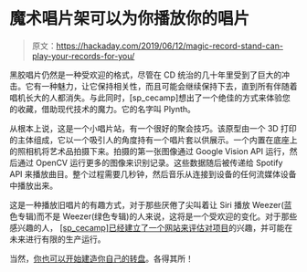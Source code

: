 # 魔术唱片架可以为你播放你的唱片

> 原文：<https://hackaday.com/2019/06/12/magic-record-stand-can-play-your-records-for-you/>

黑胶唱片仍然是一种受欢迎的格式，尽管在 CD 统治的几十年里受到了巨大的冲击。它有一种魅力，让它保持相关性，而且可能会继续保持下去，直到所有伴随着唱机长大的人都消失。与此同时，[sp_cecamp]想出了一个绝佳的方式来体验您的收藏，借助现代技术的魔力。它的名字叫 Plynth。

从根本上说，这是一个小唱片站，有一个很好的聚会技巧。该原型由一个 3D 打印的主体组成，它以一个吸引人的角度持有一个唱片套以供展示。一个内置在底座上的照相机将艺术品拍摄下来。拍摄的第一张图像通过 Google Vision API 运行，然后通过 OpenCV 运行更多的图像来识别记录。这些数据随后被传递给 Spotify API 来播放曲目。整个过程需要几秒钟，然后音乐从连接到设备的任何流媒体设备中播放出来。

这是一种播放旧唱片的有趣方式，对于那些厌倦了尖叫着让 Siri 播放 Weezer(蓝色专辑)而不是 Weezer(绿色专辑)的人来说，这将是一个受欢迎的变化。对于那些感兴趣的人， [[sp_cecamp]已经建立了一个网站来评估对项目](https://plynth.com/)的兴趣，并可能在未来进行有限的生产运行。

当然，[你也可以开始建造你自己的转盘](https://hackaday.com/2015/03/09/diy-turntable-in-a-beautiful-wooden-case/)。各得其所！